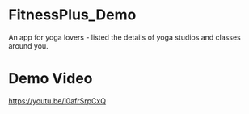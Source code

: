 # FitnessPlus_Demo
An app for yoga lovers - listed the details of yoga studios and classes around you.

# Demo Video 
https://youtu.be/l0afrSrpCxQ
